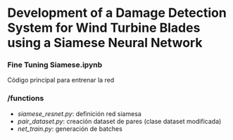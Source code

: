 # Development of a Damage Detection System for Wind Turbine Blades using a Siamese Neural Network

### Fine Tuning Siamese.ipynb
Código principal para entrenar la red

### /functions
- *siamese_resnet.py*: definición red siamesa
- *pair_dataset.py*: creación dataset de pares (clase dataset modificada)
- *net_train.py*: generación de batches

